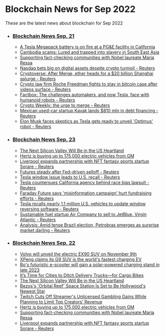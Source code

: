 # Blockchain News for Sep 2022
These are the latest news about blockchain for Sep 2022
- ### [Blockchain News Sep, 21](./21)
    - [A Tesla Megapack battery is on fire at a PG&E facility in California](https://www.theverge.com/2022/9/20/23363345/tesla-megapack-battery-fire-california-monterey-pg-and-e) 
    - [Cambodia scams: Lured and trapped into slavery in South East Asia](https://www.bbc.co.uk/news/world-asia-62792875) 
    - [Supporting fact-checking communities with Nobel laureate Maria Ressa](https://blog.google/around-the-globe/google-asia/supporting-fact-checking-communities-with-nobel-laureate-maria-ressa/) 
    - [Nasdaq bets big on digital assets despite crypto turmoil - Reuters](https://www.reuters.com/business/finance/nasdaq-bets-big-digital-assets-despite-crypto-turmoil-2022-09-20/) 
    - [Cryptoverse: After Merge, ether heads for a $20 billion Shanghai splurge - Reuters](https://www.reuters.com/technology/cryptoverse-after-merge-ether-heads-20-billion-shanghai-splurge-2022-09-20/) 
    - [Crypto law firm Roche Freedman fights to stay in bitcoin case after videos surface - Reuters](https://www.reuters.com/legal/transactional/crypto-law-firm-roche-freedman-fights-stay-bitcoin-case-after-videos-surface-2022-09-20/) 
    - [Factbox: The challenges automakers, and now Tesla, face with humanoid robots - Reuters](https://www.reuters.com/technology/challenges-automakers-now-tesla-face-with-humanoid-robots-2022-09-20/) 
    - [Crypto Weekly: the urge to merge - Reuters](https://www.reuters.com/video/watch/idOV663720092022RP1) 
    - [Mexican used-car startup Kavak lands $810 mln in debt financing - Reuters](https://www.reuters.com/business/autos-transportation/mexican-used-car-startup-kavak-lands-810-mln-debt-financing-2022-09-20/) 
    - [Elon Musk faces skeptics as Tesla gets ready to unveil 'Optimus' robot - Reuters](https://www.reuters.com/business/autos-transportation/elon-musk-faces-skeptics-tesla-gets-ready-unveil-optimus-robot-2022-09-20/) 
- ### [Blockchain News Sep, 23](./23)
    - [The Next Silicon Valley Will Be in the US Heartland](https://www.wired.com/story/the-next-silicon-valley-will-be-in-the-us-heartlands/) 
    - [Hertz is buying up to 175,000 electric vehicles from GM](https://www.cnn.com/2022/09/22/business/hertz-gm/index.html) 
    - [Liverpool expands partnership with NFT fantasy sports startup Sorare - Reuters](https://www.reuters.com/technology/liverpool-expands-partnership-with-nft-fantasy-sports-startup-sorare-2022-09-22/) 
    - [Futures steady after Fed-driven selloff - Reuters](https://www.reuters.com/markets/europe/futures-steady-after-fed-driven-selloff-2022-09-22/) 
    - [Tesla window issue leads to U.S. recall - Reuters](https://www.reuters.com/video/watch/idOV731122092022RP1) 
    - [Tesla countersues California agency behind race bias lawsuit - Reuters](https://www.reuters.com/legal/tesla-countersues-california-agency-behind-race-bias-lawsuit-2022-09-22/) 
    - [Faraday Future says 'misinformation campaign' hurt fundraising efforts - Reuters](https://www.reuters.com/business/autos-transportation/faraday-future-says-misinformation-campaign-hurt-fundraising-efforts-2022-09-22/) 
    - [Tesla recalls nearly 1.1 million U.S. vehicles to update window reversing software - Reuters](https://www.reuters.com/business/autos-transportation/tesla-recalls-nearly-11-million-us-vehicles-update-window-reversing-software-2022-09-22/) 
    - [Sustainable fuel startup Air Company to sell to JetBlue, Virgin Atlantic - Reuters](https://www.reuters.com/business/sustainable-business/sustainable-fuel-startup-air-company-sell-jetblue-virgin-atlantic-2022-09-22/) 
    - [Analysis: Amid tense Brazil election, Petrobras emerges as surprise market darling - Reuters](https://www.reuters.com/business/energy/amid-tense-brazil-election-petrobras-emerges-surprise-market-darling-2022-09-22/) 
- ### [Blockchain News Sep, 22](./22)
    - [Volvo will unveil the electric EX90 SUV on November 9th](https://www.engadget.com/volvo-ex90-electric-suv-reveal-date-173217624.html) 
    - [XPeng claims its G9 SUV is the world's fastest charging EV](https://www.engadget.com/xpeng-g9-ev-suv-charging-450w-190712204.html) 
    - [Bo's futuristic e-scooter will gain a solar-powered charging stand in late 2023](https://www.engadget.com/bo-e-solar-charging-cradle-e-scooter-140055923.html) 
    - [It’s Time for Cities to Ditch Delivery Trucks—for Cargo Bikes](https://www.wired.com/story/cargo-bikes-greener-quicker/) 
    - [The Next Silicon Valley Will Be in the US Heartland](https://www.wired.com/story/the-next-silicon-valley-will-be-in-the-us-heartlands/) 
    - [Bezos's 'Orbital Reef' Space Station Is Set to Be Hollywood's Newest Star](https://gizmodo.com/bezos-orbital-reef-space-station-feature-hollywood-film-1849563402) 
    - [Twitch Cuts Off Streamer's Unlicensed Gambling Gains While Planning to Limit Top Creators’ Revenue](https://gizmodo.com/twitch-creators-gaming-gambling-betting-itssliker-1849562643) 
    - [Hertz is buying up to 175,000 electric vehicles from GM](https://www.cnn.com/2022/09/22/business/hertz-gm/index.html) 
    - [Supporting fact-checking communities with Nobel laureate Maria Ressa](https://blog.google/around-the-globe/google-asia/supporting-fact-checking-communities-with-nobel-laureate-maria-ressa/) 
    - [Liverpool expands partnership with NFT fantasy sports startup Sorare - Reuters](https://www.reuters.com/technology/liverpool-expands-partnership-with-nft-fantasy-sports-startup-sorare-2022-09-22/) 
